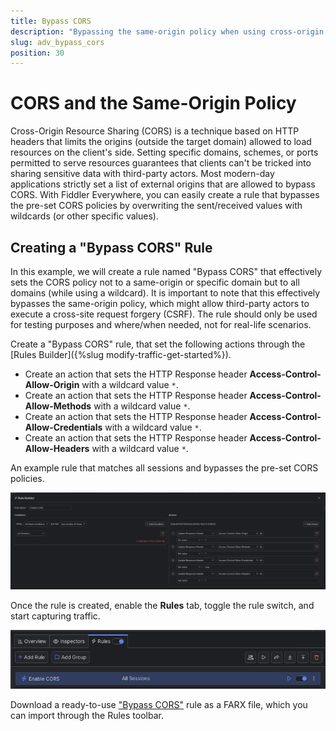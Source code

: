 ```yaml
---
title: Bypass CORS
description: "Bypassing the same-origin policy when using cross-origin resource sharing (CORS)."
slug: adv_bypass_cors
position: 30
---
```


# CORS and the Same-Origin Policy

Cross-Origin Resource Sharing (CORS) is a technique based on HTTP headers that limits the origins (outside the target domain) allowed to load resources on the client's side. Setting specific domains, schemes, or ports permitted to serve resources guarantees that clients can't be tricked into sharing sensitive data with third-party actors. Most modern-day applications strictly set a list of external origins that are allowed to bypass CORS. With Fiddler Everywhere, you can easily create a rule that bypasses the pre-set CORS policies by overwriting the sent/received values with wildcards (or other specific values).

## Creating a "Bypass CORS" Rule

In this example, we will create a rule named "Bypass CORS" that effectively sets the CORS policy not to a same-origin or specific domain but to all domains (while using a wildcard). It is important to note that this effectively bypasses the same-origin policy, which might allow third-party actors to execute a cross-site request forgery (CSRF). The rule should only be used for testing purposes and where/when needed, not for real-life scenarios.

Create a "Bypass CORS" rule, that set the following actions through the [Rules Builder]({%slug modify-traffic-get-started%}).

- Create an action that sets the HTTP Response header **Access-Control-Allow-Origin** with a wildcard value `*`.
- Create an action that sets the HTTP Response header **Access-Control-Allow-Methods** with a wildcard value `*`.
- Create an action that sets the HTTP Response header **Access-Control-Allow-Credentials** with a wildcard value `*`.
- Create an action that sets the HTTP Response header **Access-Control-Allow-Headers** with a wildcard value `*`.

An example rule that matches all sessions and bypasses the pre-set CORS policies.

![Creating "Bypass CORS" rule](../../images/advanced/adv-bypass-cors.png)

Once the rule is created, enable the **Rules** tab, toggle the rule switch, and start capturing traffic.

![Activating the "Bypass CORS" rule](../../images/advanced/adv-bypass-cors-active.png)

Download a ready-to-use <a href="https://github.com/telerik/fiddler-everywhere/tree/master/rules/bypass-cors" target="_blank">"Bypass CORS"</a> rule as a FARX file, which you can import through the Rules toolbar.
 
 